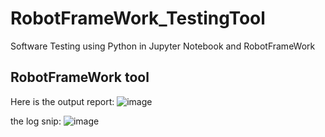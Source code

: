 # RobotFrameWork_TestingTool
Software Testing using Python in Jupyter Notebook and RobotFrameWork

## RobotFrameWork tool

Here is the output report:
![image](https://github.com/poojaharihar03/RobotFrameWork_TestingTool/assets/88924201/15d0fee0-69be-4370-8e15-ccddeb2be6fc)

the log snip:
![image](https://github.com/poojaharihar03/RobotFrameWork_TestingTool/assets/88924201/516a78e3-4bb3-41ed-b577-b0a9f1f6ef51)

